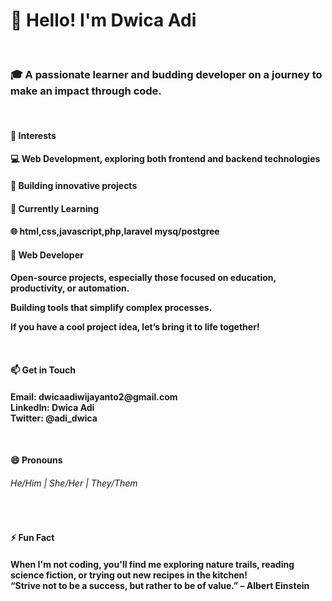 <h1>👋 Hello! I'm Dwica Adi </h1><br>
<h3>🎓 A passionate learner and budding developer on a journey to make an impact through code.</h3><br>

<h4>👀 Interests<h4>
<h4>💻 Web Development, exploring both frontend and backend technologies<h4>
<h4>🚀 Building innovative projects<h4>
<h4>🌱 Currently Learning<h4>
<h4>🌐 html,css,javascript,php,laravel mysq/postgree<h4>
<h4>📱 Web Developer<h4>
<p>Open-source projects, especially those focused on education, productivity, or automation.</p>
<p>Building tools that simplify complex processes.</p>
<p>If you have a cool project idea, let’s bring it to life together!</p><br>
<h4>📫 Get in Touch<h4>
<p>Email: dwicaadiwijayanto2@gmail.com<br>
LinkedIn: Dwica Adi<br>
Twitter: @adi_dwica</p><br>
<h4>😄 Pronouns<h4>
<h6>He/Him | She/Her | They/Them</h6><br>

<h4>⚡ Fun Fact<h4>
<p>When I'm not coding, you'll find me exploring nature trails, reading science fiction, or trying out new recipes in the kitchen!<br>
“Strive not to be a success, but rather to be of value.” – Albert Einstein</h4>
